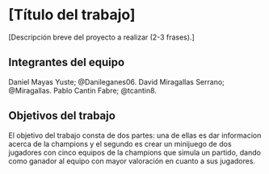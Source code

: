 # [Título del trabajo]

[Descripción breve del proyecto a realizar (2-3 frases).]

## Integrantes del equipo

Daniel Mayas Yuste; @Danileganes06.
David Miragallas Serrano; @Miragallas.
Pablo Cantin Fabre; @tcantin8.

## Objetivos del trabajo

El objetivo del trabajo consta de dos partes: una de ellas es dar informacion acerca de la champions y el segundo es crear un minijuego de dos jugadores con cinco equipos de la champions que simula un partido, dando como ganador al equipo con mayor valoración en cuanto a sus jugadores.
